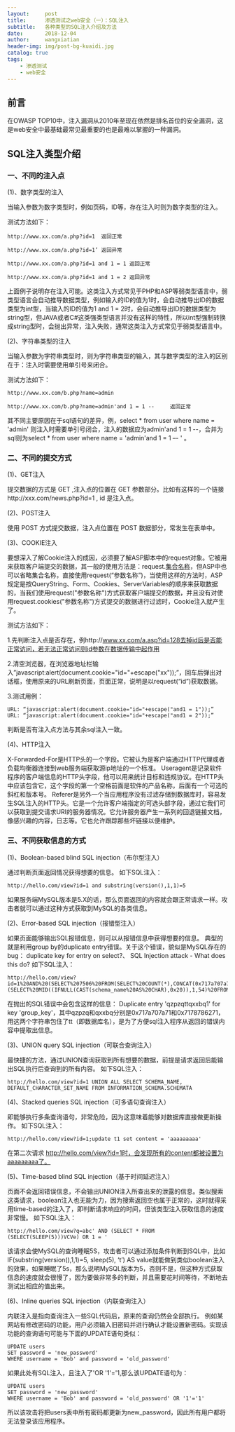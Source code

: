 ```yaml
---
layout:     post
title:      渗透测试之web安全（一）：SQL注入
subtitle:   各种类型的SQL注入介绍及方法
date:       2018-12-04
author:     wangxiatian
header-img: img/post-bg-kuaidi.jpg
catalog: true
tags:
    - 渗透测试
    - web安全
---
```


## 前言 

在OWASP TOP10中，注入漏洞从2010年至现在依然是排名首位的安全漏洞，这是web安全中最基础最常见最重要的也是最难以掌握的一种漏洞。

## SQL注入类型介绍

### 一、不同的注入点

(1)、数字类型的注入

当输入参数为数字类型时，例如页码，ID等，存在注入时则为数字类型的注入。

测试方法如下：

	http://www.xx.com/a.php?id=1  返回正常

	http://www.xx.com/a.php?id=1’ 返回异常

	http://www.xx.com/a.php?id=1 and 1 = 1 返回正常

	http://www.xx.com/a.php?id=1 and 1 = 2 返回异常

上面例子说明存在注入可能。这类注入方式常见于PHP和ASP等弱类型语言中，弱类型语言会自动推导数据类型，例如输入的ID的值为1时，会自动推导出ID的数据类型为int型，当输入的ID的值为1 and 1 = 2时，会自动推导出ID的数据类型为string型，但JAVA或者C#这类强类型语言并没有这样的特性，所以int型强制转换成string型时，会抛出异常，注入失败，通常这类注入方式常见于弱类型语言中。

(2)、字符串类型的注入

当输入参数为字符串类型时，则为字符串类型的输入，其与数字类型的注入的区别在于：注入时需要使用单引号来闭合。

测试方法如下：

	http://www.xx.com/b.php?name=admin

	http://www.xx.com/b.php?name=admin'and 1 = 1 --     返回正常

其不同主要原因在于sql语句的差异，例，select * from user where name = 'admin' 则注入时需要单引号闭合，注入的数据应为admin'and 1 = 1 --，合并为sql则为select * from user where name = 'admin'and 1 = 1 –- ' 。
	
### 二、不同的提交方式
(1)、GET注入

提交数据的方式是 GET ,注入点的位置在 GET 参数部分。比如有这样的一个链接http://xxx.com/news.php?id=1 , id 是注入点。

(2)、POST注入

使用 POST 方式提交数据，注入点位置在 POST 数据部分，常发生在表单中。

(3)、COOKIE注入

要想深入了解Cookie注入的成因，必须要了解ASP脚本中的request对象。它被用来获取客户端提交的数据，其一般的使用方法是：request.[集合名称](参数名称)，但ASP中也可以省略集合名称，直接使用request(“参数名称”)，当使用这样的方法时，ASP规定是按QueryString、Form、Cookies、ServerVariables的顺序来获取数据的，当我们使用request("参数名称")方式获取客户端提交的数据，并且没有对使用request.cookies("参数名称")方式提交的数据进行过滤时，Cookie注入就产生了。

测试方法如下：

1.先判断注入点是否存在，例http://www.xx.com/a.asp?id=128去掉id后是否能正常访问，若无法正常访问则id参数在数据传输中起作用

2.清空浏览器，在浏览器地址栏输入”javascript:alert(document.cookie="id="+escape("xx"));”，回车后弹出对话框，使用原来的URL刷新页面，页面正常，说明是以request(“id”)获取数据。

3.测试用例：

	URL: “javascript:alert(document.cookie="id="+escape("and1 = 1"));”
	URL: “javascript:alert(document.cookie="id="+escape("and1 = 2"));”
判断是否有注入点方法与其余sql注入一致。

(4)、HTTP注入

X-Forwarded-For是HTTP头的一个字段。它被认为是客户端通过HTTP代理或者负载均衡器连接到web服务端获取源ip地址的一个标准。
Useragent是记录软件程序的客户端信息的HTTP头字段，他可以用来统计目标和违规协议。在HTTP头中应该包含它，这个字段的第一个空格前面是软件的产品名称，后面有一个可选的斜杠和版本号。
Referer是另外一个当应用程序没有过滤存储到数据库时，容易发生SQL注入的HTTP头。它是一个允许客户端指定的可选头部字段，通过它我们可以获取到提交请求URI的服务器情况。它允许服务器产生一系列的回退链接文档，像感兴趣的内容，日志等。它也允许跟踪那些坏链接以便维护。

### 三、不同获取信息的方式
(1)、Boolean-based blind SQL injection（布尔型注入）

通过判断页面返回情况获得想要的信息。
如下SQL注入：

	http://hello.com/view?id=1 and substring(version(),1,1)=5
如果服务端MySQL版本是5.X的话，那么页面返回的内容就会跟正常请求一样。攻击者就可以通过这种方式获取到MySQL的各类信息。
	
(2)、Error-based SQL injection（报错型注入）

如果页面能够输出SQL报错信息，则可以从报错信息中获得想要的信息。
典型的就是利用group by的duplicate entry错误。关于这个错误，貌似是MySQL存在的bug： duplicate key for entry on select?、 SQL Injection attack - What does this do?
如下SQL注入：

	http://hello.com/view?id=1%20AND%20(SELECT%207506%20FROM(SELECT%20COUNT(*),CONCAT(0x717a707a71,(SELECT%20MID((IFNULL(CAST(schema_name%20AS%20CHAR),0x20)),1,54)%20FROM%20INFORMATION_SCHEMA.SCHEMATA%20LIMIT%202,1),0x7178786271,FLOOR(RAND(0)*2))x%20FROM%20INFORMATION_SCHEMA.CHARACTER_SETS%20GROUP%20BY%20x)a)
在抛出的SQL错误中会包含这样的信息： Duplicate entry 'qzpzqttqxxbq1' for key 'group_key'，其中qzpzq和qxxbq分别是0x717a707a71和0x7178786271，用这两个字符串包住了tt（即数据库名），是为了方便sql注入程序从返回的错误内容中提取出信息。
	
(3)、UNION query SQL injection（可联合查询注入）

最快捷的方法，通过UNION查询获取到所有想要的数据，前提是请求返回后能输出SQL执行后查询到的所有内容。
如下SQL注入：

	http://hello.com/view?id=1 UNION ALL SELECT SCHEMA_NAME, DEFAULT_CHARACTER_SET_NAME FROM INFORMATION_SCHEMA.SCHEMATA
	
(4)、Stacked queries SQL injection（可多语句查询注入）

即能够执行多条查询语句，非常危险，因为这意味着能够对数据库直接做更新操作。
如下SQL注入：

	http://hello.com/view?id=1;update t1 set content = 'aaaaaaaaa'

在第二次请求 http://hello.com/view?id=1时，会发现所有的content都被设置为aaaaaaaaa了。
	
(5)、Time-based blind SQL injection（基于时间延迟注入）

页面不会返回错误信息，不会输出UNION注入所查出来的泄露的信息。类似搜索这类请求，boolean注入也无能为力，因为搜索返回空也属于正常的，这时就得采用time-based的注入了，即判断请求响应的时间，但该类型注入获取信息的速度非常慢。
如下SQL注入：

	http://hello.com/view?q=abc' AND (SELECT * FROM (SELECT(SLEEP(5)))VCVe) OR 1 = '
该请求会使MySQL的查询睡眠5S，攻击者可以通过添加条件判断到SQL中，比如IF(substring(version(),1,1)=5, sleep(5), ‘t’) AS value就能做到类似boolean注入的效果，如果睡眠了5s，那么说明MySQL版本为5，否则不是，但这种方式获取信息的速度就会很慢了，因为要做非常多的判断，并且需要花时间等待，不断地去测试出相应的值出来。
	
(6)、Inline queries SQL injection（内联查询注入）

内联注入是指向查询注入一些SQL代码后，原来的查询仍然会全部执行。
例如某网站有修改密码的功能，用户必须输入旧密码并进行确认才能设置新密码。实现该功能的查询语句可能与下面的UPDATE语句类似：

	UPDATE users  
	SET password = 'new_password' 
	WHERE username = 'Bob' and password = 'old_password' 

如果此处有SQL注入，且注入了'OR '1'='1,那么该UPDATE语句为：
	
	UPDATE users  
	SET password = 'new_password' 
	WHERE username = 'Bob' and password = 'old_password' OR '1'='1' 
所以该攻击将把users表中所有密码都更新为new_password，因此所有用户都将无法登录该应用程序。
